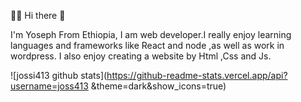 🏄‍♂️ Hi there 👋

I'm Yoseph From Ethiopia, I am web developer.I really enjoy learning languages and frameworks like React and node ,as well as work in wordpress.
I also enjoy creating a website by Html ,Css and Js. 


![jossi413 github stats](https://github-readme-stats.vercel.app/api?username=joss413 &theme=dark&show_icons=true)
